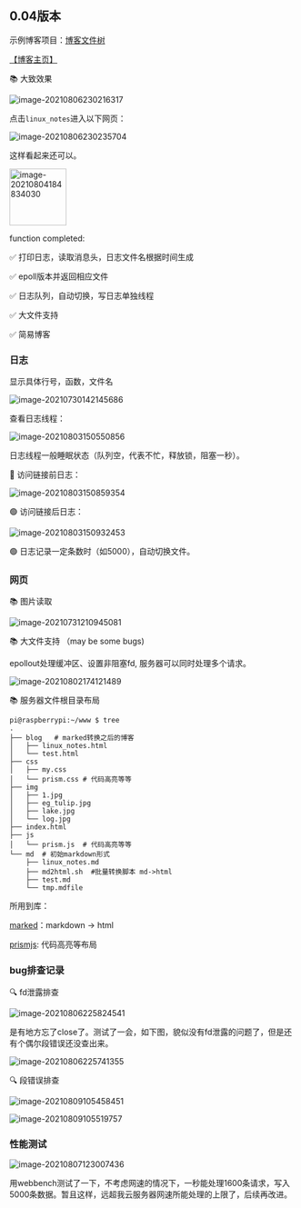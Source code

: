 ## 0.04版本

示例博客项目：[博客文件树](https://github.com/hqingLau/blog_yadihttpd_example)


[【博客主页】](https://www.orzlinux.cn)


📚 大致效果

![image-20210806230216317](https://gitee.com/hqinglau/img/raw/master/img/20210806230217.png)



点击`linux_notes`进入以下网页：

![image-20210806230235704](https://gitee.com/hqinglau/img/raw/master/img/20210806230237.png)

这样看起来还可以。

<img src="https://gitee.com/hqinglau/img/raw/master/img/20210804184835.png" alt="image-20210804184834030" height="100" />

function completed:


✅ 打印日志，读取消息头，日志文件名根据时间生成

✅ epoll版本并返回相应文件

✅ 日志队列，自动切换，写日志单独线程

✅ 大文件支持

✅ 简易博客


### 日志

显示具体行号，函数，文件名

![image-20210730142145686](https://gitee.com/hqinglau/img/raw/master/img/20210730142145.png)

查看日志线程：

![image-20210803150550856](https://gitee.com/hqinglau/img/raw/master/img/20210803150552.png)

日志线程一般睡眠状态（队列空，代表不忙，释放锁，阻塞一秒）。

🔴 访问链接前日志：

![image-20210803150859354](https://gitee.com/hqinglau/img/raw/master/img/20210803150901.png)

🟢 访问链接后日志：

![image-20210803150932453](https://gitee.com/hqinglau/img/raw/master/img/20210803150935.png)

🟢 日志记录一定条数时（如5000），自动切换文件。

### 网页

📚 图片读取

![image-20210731210945081](https://gitee.com/hqinglau/img/raw/master/img/20210731210950.png)

📚 大文件支持 （may be some bugs)

epollout处理缓冲区、设置非阻塞fd, 服务器可以同时处理多个请求。

![image-20210802174121489](https://gitee.com/hqinglau/img/raw/master/img/20210802174123.png)

📚 服务器文件根目录布局

```shell
pi@raspberrypi:~/www $ tree
.
├── blog   # marked转换之后的博客
│   ├── linux_notes.html
│   └── test.html
├── css   
│   ├── my.css
│   └── prism.css # 代码高亮等等
├── img
│   ├── 1.jpg
│   ├── eg_tulip.jpg
│   ├── lake.jpg
│   └── log.jpg
├── index.html 
├── js   
│   └── prism.js  # 代码高亮等等
└── md  # 初始markdown形式
    ├── linux_notes.md
    ├── md2html.sh  #批量转换脚本 md->html
    ├── test.md
    └── tmp.mdfile
```

所用到库：

[marked](https://github.com/markedjs/marked)：markdown -> html

[prismjs](https://prismjs.com/): 代码高亮等布局


### bug排查记录

🔍 fd泄露排查

![image-20210806225824541](https://gitee.com/hqinglau/img/raw/master/img/20210806225826.png)

是有地方忘了close了。测试了一会，如下图，貌似没有fd泄露的问题了，但是还有个偶尔段错误还没查出来。

![image-20210806225741355](https://gitee.com/hqinglau/img/raw/master/img/20210806225742.png)


🔍 段错误排查


![image-20210809105458451](https://gitee.com/hqinglau/img/raw/master/img/20210809105500.png)

![image-20210809105519757](https://gitee.com/hqinglau/img/raw/master/img/20210809105521.png)


### 性能测试

![image-20210807123007436](https://gitee.com/hqinglau/img/raw/master/img/20210807123009.png)

用webbench测试了一下，不考虑网速的情况下，一秒能处理1600条请求，写入5000条数据。暂且这样，远超我云服务器网速所能处理的上限了，后续再改进。



